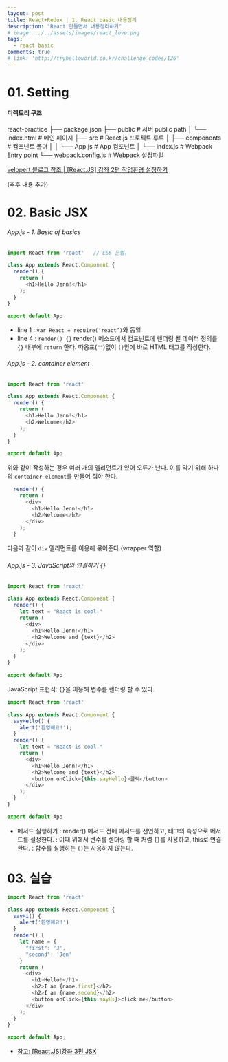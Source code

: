```yaml
---
layout: post
title: React+Redux | 1. React basic 내용정리
description: "React 만들면서 내용정리하기"
# image: ../../assets/images/react_love.png
tags:
  - react basic
comments: true
# link: 'http://tryhelloworld.co.kr/challenge_codes/126'
---
```


# 01. Setting

#### 디렉토리 구조

react-practice
├── package.json
├── public            # 서버 public path
│   └── index.html    # 메인 페이지
├── src               # React.js 프로젝트 루트
│   ├── components    # 컴포넌트 폴더
│   │   └── App.js    # App 컴포넌트
│   └── index.js      # Webpack Entry point
└── webpack.config.js # Webpack 설정파일

[velopert 블로그 참조 | [React.JS] 강좌 2편 작업환경 설정하기](https://velopert.com/814)

(추후 내용 추가)

# 02. Basic JSX

###### App.js - 1. Basic of basics

```javascript
import React from 'react'   // ES6 문법.

class App extends React.Component {
  render() {
    return (
      <h1>Hello Jenn!</h1>
    );
  }
}

export default App
```

- line 1
: `var React = require(‘react’)`와 동일
- line 4
: `render() {}` render() 메소드에서 컴포넌트에 렌더링 될 데이터 정의를 `{}` 내부에 `return` 한다. 따옹표(`""`)없이 `()`안에 바로 HTML 태그를 작성한다.

###### App.js - 2. container element

```javascript
import React from 'react'

class App extends React.Component {
  render() {
    return (
      <h1>Hello Jenn!</h1>
      <h2>Welcome</h2>
    );
  }
}

export default App
```

위와 같이 작성하는 경우 여러 개의 엘리먼트가 있어 오류가 난다.
이를 막기 위해 하나의 `container element`를 만들어 줘야 한다.

```javascript
  render() {
    return (
      <div>
        <h1>Hello Jenn!</h1>
        <h2>Welcome</h2>
      </div>
    );
  }
```

다음과 같이 `div` 엘리먼트를 이용해 묶어준다.(wrapper 역할)

###### App.js - 3. JavaScript와 연결하기 `{}`

```javascript
import React from 'react'

class App extends React.Component {
  render() {
    let text = "React is cool."
    return (
      <div>
        <h1>Hello Jenn!</h1>
        <h2>Welcome and {text}</h2>
      </div>
    );
  }
}

export default App
```

JavaScript 표현식: `{}`을 이용해 변수를 렌더링 할 수 있다.

```javascript
import React from 'react'

class App extends React.Component {
  sayHello() {
    alert('환영해요!');
  }
  render() {
    let text = "React is cool."
    return (
      <div>
        <h1>Hello Jenn!</h1>
        <h2>Welcome and {text}</h2>
        <button onClick={this.sayHello}>클릭</button>
      </div>
    );
  }
}

export default App
```

* 메서드 실행하기
: render() 메서드 전에 메서드를 선언하고, 태그의 속성으로 메서드를 설정한다.
: 이때 위에서 변수를 렌더링 할 때 처럼 `{}`를 사용하고, this로 연결한다.
: 함수를 실행하는 `()`는 사용하지 않는다.

# 03. 실습

```javascript
import React from 'react'

class App extends React.Component {
  sayHi() {
    alert('환영해요!')
  }
  render() {
    let name = {
      "first": 'J',
      "second": 'Jen'
    }
    return (
      <div>
        <h1>Hello!</h1>
        <h2>I am {name.first}</h2>
        <h2>I am {name.second}</h2>
        <button onClick={this.sayHi}>click me</button>
      </div>
    );
  }
}

export default App;


```

* [참고: [React.JS]강좌 3편 JSX](https://velopert.com/867)